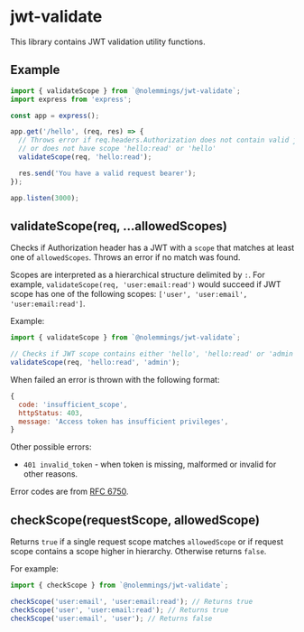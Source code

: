 # jwt-validate

This library contains JWT validation utility functions.

## Example

```js
import { validateScope } from `@nolemmings/jwt-validate`;
import express from 'express';

const app = express();

app.get('/hello', (req, res) => {
  // Throws error if req.headers.Authorization does not contain valid jwt
  // or does not have scope 'hello:read' or 'hello'
  validateScope(req, 'hello:read');

  res.send('You have a valid request bearer');
});

app.listen(3000);
```

## validateScope(req, ...allowedScopes)

Checks if Authorization header has a JWT with a `scope` that matches at least one of `allowedScopes`. Throws an error if no match was found.

Scopes are interpreted as a hierarchical structure delimited by `:`. For example, `validateScope(req, 'user:email:read')` would succeed if JWT scope has one of the following scopes: `['user', 'user:email', 'user:email:read']`.

Example:

```js
import { validateScope } from `@nolemmings/jwt-validate`;

// Checks if JWT scope contains either 'hello', 'hello:read' or 'admin'
validateScope(req, 'hello:read', 'admin');
```

When failed an error is thrown with the following format:

```js
{
  code: 'insufficient_scope',
  httpStatus: 403,
  message: 'Access token has insufficient privileges',
}
```

Other possible errors:

- `401 invalid_token` - when token is missing, malformed or invalid for other reasons.

Error codes are from [RFC 6750](https://tools.ietf.org/html/rfc6750).

## checkScope(requestScope, allowedScope)

Returns `true` if a single request scope matches `allowedScope` or if request scope contains a scope higher in hierarchy. Otherwise returns `false`.

For example:

```js
import { checkScope } from `@nolemmings/jwt-validate`;

checkScope('user:email', 'user:email:read'); // Returns true
checkScope('user', 'user:email:read'); // Returns true
checkScope('user:email', 'user'); // Returns false
```
